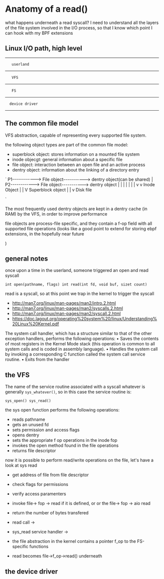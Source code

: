# Anatomy of a read()

what happens underneath a read syscall? I need to understand all the layers of the file system involved in the I/O process, so that I know which point I can hook with my BPF extensions


## Linux I/O path, high level

-----------------------

       userland
-----------------------
	
       VFS
-----------------------

       FS
-----------------------

      device driver
-----------------------



## The common file model

VFS abstraction, capable of representing every supported file system. 

the following object types are part of the common file model:
- superblock object: stores information on a mounted file system
- inode objecgt: general information about a specific file
- file object: interaction between an open file and an active process
- dentry object: information about the linking of a directory entry


`
P1------------> File object-----------> dentry object(can be shared)
							|
P2------------> File object-----------> dentry object   |
						|	|
						|       |
						|	|
						v	v
					      Inode Object
						|
						|
						V
					Superblock object
						|
						|
						v
					    Disk file

`

The most frequently used dentry objects are kept in a dentry cache (in RAM) by the VFS, in order to improve performance

file objects are process-file specific, and they contain a f-op field with all supported file operations (looks like a good point to extend for storing ebpf extensions, in the hopefully near future

)
## general notes

once upon a time in the userland, someone triggered an open and read syscall

`
int open(pathname, flags)
int read(int fd, void buf, sizet count)
`

read is a syscall, so at this point we trap in the kernel to trigger the syscall
- http://man7.org/linux/man-pages/man2/intro.2.html
- http://man7.org/linux/man-pages/man2/syscalls.2.html
- http://man7.org/linux/man-pages/man2/syscall.2.html
- https://doc.lagout.org/operating%20system%20/linux/Understanding%20Linux%20Kernel.pdf


The system call handler, which has a structure similar to that of the other exception handlers, performs the following operations:
• Saves the contents of most registers in the Kernel Mode stack (this operation is common to all system calls and is coded in assembly language).
• Handles the system call by invoking a corresponding C function called the system call service routine.
• Exits from the handler


## the VFS
 
The name of the service routine associated with a syscall whatever is generally `sys_whatever()`, so in this case the service routine is:

`
sys_open()
sys_read()
`

the sys open function performs the following operations:
- reads pathname
- gets an unused fd
- sets permission and access flags
- opens dentry 
- sets the appropriate f op operations in the inode fop
- invokes the open method found in the file operations
- returns file descriptor

now it is possible to perform read/write operations on the file, let's have a look at sys read
- get address of file from file descriptor
- check flags for permissions
- verify access paramenters
- invoke file-> fop -> read if it is defined, or or the file-> fop -> aio read
- return the number of bytes transfered


- read call -> 
- sys_read service handler ->
- the file abstraction in the kernel contains a pointer f_op to the FS-specific functions
- read becomes file->f_op->read() underneath

## the device driver


